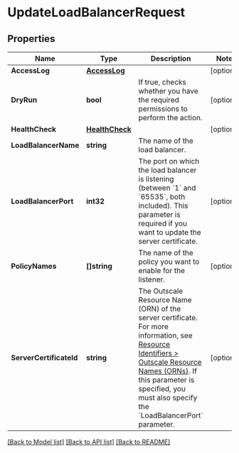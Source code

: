 # UpdateLoadBalancerRequest

## Properties

Name | Type | Description | Notes
------------ | ------------- | ------------- | -------------
**AccessLog** | [**AccessLog**](AccessLog.md) |  | [optional] 
**DryRun** | **bool** | If true, checks whether you have the required permissions to perform the action. | [optional] 
**HealthCheck** | [**HealthCheck**](HealthCheck.md) |  | [optional] 
**LoadBalancerName** | **string** | The name of the load balancer. | 
**LoadBalancerPort** | **int32** | The port on which the load balancer is listening (between &#x60;1&#x60; and &#x60;65535&#x60;, both included). This parameter is required if you want to update the server certificate. | [optional] 
**PolicyNames** | **[]string** | The name of the policy you want to enable for the listener. | [optional] 
**ServerCertificateId** | **string** | The Outscale Resource Name (ORN) of the server certificate. For more information, see [Resource Identifiers &gt; Outscale Resource Names (ORNs)](https://wiki.outscale.net/display/EN/Resource+Identifiers#ResourceIdentifiers-ORNFormat). If this parameter is specified, you must also specify the &#x60;LoadBalancerPort&#x60; parameter. | [optional] 

[[Back to Model list]](../README.md#documentation-for-models) [[Back to API list]](../README.md#documentation-for-api-endpoints) [[Back to README]](../README.md)


